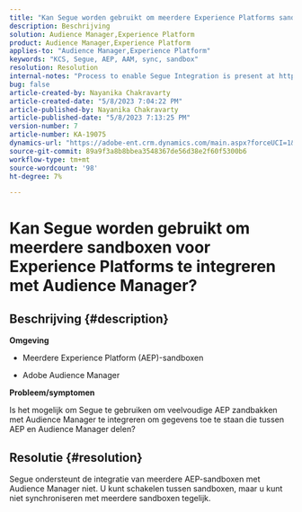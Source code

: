 ```yaml
---
title: "Kan Segue worden gebruikt om meerdere Experience Platforms sandboxen te integreren met Audience Manager?"
description: Beschrijving
solution: Audience Manager,Experience Platform
product: Audience Manager,Experience Platform
applies-to: "Audience Manager,Experience Platform"
keywords: "KCS, Segue, AEP, AAM, sync, sandbox"
resolution: Resolution
internal-notes: "Process to enable Segue Integration is present at https://wiki.corp.adobe.com/pages/viewpage.action?spaceKey=supportdelivery&title=AEP+Segments+not+Populating+in+AAM internal link."
bug: false
article-created-by: Nayanika Chakravarty
article-created-date: "5/8/2023 7:04:22 PM"
article-published-by: Nayanika Chakravarty
article-published-date: "5/8/2023 7:13:25 PM"
version-number: 7
article-number: KA-19075
dynamics-url: "https://adobe-ent.crm.dynamics.com/main.aspx?forceUCI=1&pagetype=entityrecord&etn=knowledgearticle&id=992fb121-d3ed-ed11-8849-6045bd006239"
source-git-commit: 89a9f3a8b8bbea3548367de56d38e2f60f5300b6
workflow-type: tm+mt
source-wordcount: '98'
ht-degree: 7%

---
```


# Kan Segue worden gebruikt om meerdere sandboxen voor Experience Platforms te integreren met Audience Manager?

## Beschrijving {#description}


<b>Omgeving</b>

- Meerdere Experience Platform (AEP)-sandboxen

- Adobe Audience Manager

<b>Probleem/symptomen</b>

Is het mogelijk om Segue te gebruiken om veelvoudige AEP zandbakken met Audience Manager te integreren om gegevens toe te staan die tussen AEP en Audience Manager delen?


## Resolutie {#resolution}


Segue ondersteunt de integratie van meerdere AEP-sandboxen met Audience Manager niet. U kunt schakelen tussen sandboxen, maar u kunt niet synchroniseren met meerdere sandboxen tegelijk.


